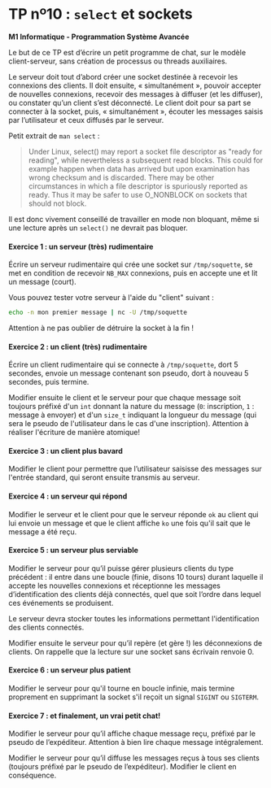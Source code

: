 TP nº10 : `select` et sockets
==================

**M1 Informatique - Programmation Système Avancée**


Le but de ce TP est d’écrire un petit programme de chat, sur le modèle
client-serveur, sans création de processus ou threads auxiliaires.

Le serveur doit tout d’abord créer une socket destinée à recevoir les
connexions des clients. Il doit ensuite, « simultanément », pouvoir
accepter de nouvelles connexions, recevoir des messages à diffuser (et
les diffuser), ou constater qu’un client s’est déconnecté. Le client doit
pour sa part se connecter à la socket, puis, « simultanément », écouter
les messages saisis par l’utilisateur et ceux diffusés par le serveur.

Petit extrait de `man select` :

> Under Linux, select() may report a socket file descriptor as "ready for
> reading", while nevertheless a subsequent read blocks.  This could for
> example happen when data has arrived but upon examination has wrong
> checksum and is discarded.  There may be other circumstances in which a
> file descriptor is spuriously reported as ready.  Thus it may be safer
> to use O_NONBLOCK on sockets that should not block.  

Il est donc vivement conseillé de travailler en mode non bloquant, même
si une lecture après un `select()` ne devrait pas bloquer.


#### Exercice 1 : un serveur (très) rudimentaire

Écrire un serveur rudimentaire qui crée une socket sur `/tmp/soquette`, se
met en condition de recevoir `NB_MAX` connexions, puis en accepte une et
lit un message (court). 

Vous pouvez tester votre serveur à l'aide du "client" suivant :
```bash
echo -n mon premier message | nc -U /tmp/soquette
```

Attention à ne pas oublier de détruire la socket à la fin !


#### Exercice 2 : un client (très) rudimentaire

Écrire un client rudimentaire qui se connecte à `/tmp/soquette`, dort 5
secondes, envoie un message contenant son pseudo, dort à nouveau 5
secondes, puis termine.

Modifier ensuite le client et le serveur pour que chaque message soit
toujours préfixé d'un `int` donnant la nature du message (`0`:
inscription, `1` : message à envoyer) et d'un
`size_t` indiquant la longueur du message (qui sera le pseudo de
l'utilisateur dans le cas d'une inscription). Attention à réaliser
l'écriture de manière atomique!

#### Exercice 3 : un client plus bavard

Modifier le client pour permettre que l’utilisateur saisisse des
messages sur l'entrée standard, qui seront ensuite transmis au serveur.

#### Exercice 4 : un serveur qui répond

Modifier le serveur et le client pour que le serveur réponde `ok` au
client qui lui envoie un message et que le client affiche `ko` 
une fois qu'il sait que le message a été reçu.

#### Exercice 5 : un serveur plus serviable 

Modifier le serveur pour qu’il puisse gérer plusieurs clients du type
précédent : il entre dans une boucle (finie, disons 10 tours) durant
laquelle il accepte les nouvelles connexions et réceptionne les messages
d’identification des clients déjà connectés, quel que soit l’ordre dans
lequel ces événements se produisent. 

Le serveur devra stocker toutes les informations permettant 
l'identification des clients connectés.

Modifier ensuite le serveur pour qu’il repère (et gère !) les
déconnexions de clients. On rappelle que la lecture sur une socket
sans écrivain renvoie 0.

#### Exercice 6 : un serveur plus patient

Modifier le serveur pour qu'il tourne en boucle infinie, mais termine
proprement en supprimant la socket s'il reçoit un signal `SIGINT` ou
`SIGTERM`.

#### Exercice 7 : et finalement, un vrai petit chat!

Modifier le serveur pour qu’il affiche chaque message reçu,
préfixé par le pseudo de l’expéditeur. Attention à bien lire
chaque message intégralement.

Modifier le serveur pour qu’il diffuse les messages reçus à tous
ses clients (toujours préfixé par le pseudo de l’expéditeur).
Modifier le client en conséquence.

